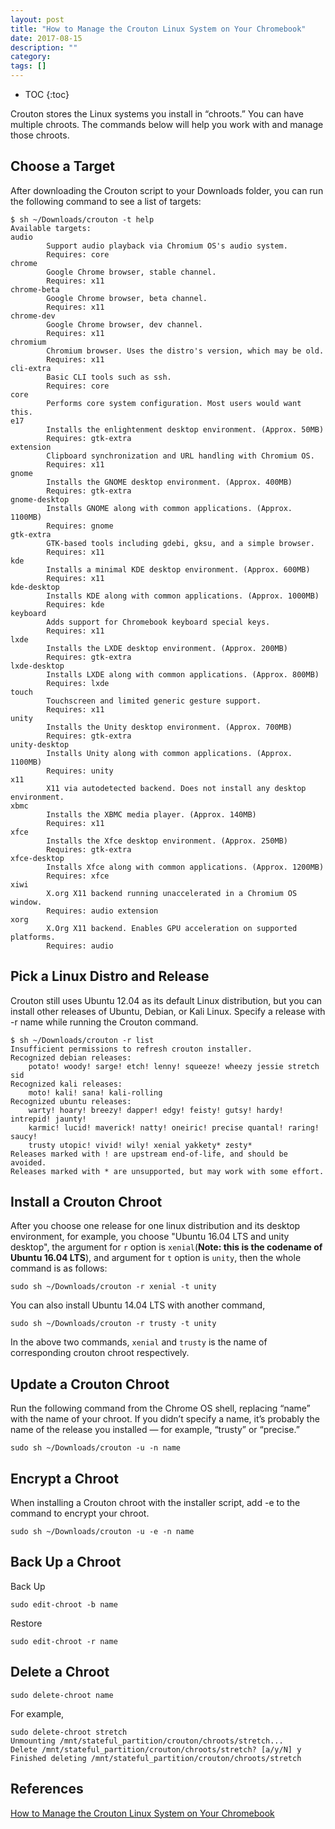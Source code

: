 ```yaml
---
layout: post
title: "How to Manage the Crouton Linux System on Your Chromebook"
date: 2017-08-15
description: ""
category: 
tags: []
---
```


* TOC
{:toc}

Crouton stores the Linux systems you install in “chroots.” You can have multiple chroots. The commands below will help you work with and manage those chroots.

## Choose a Target

After downloading the Crouton script to your Downloads folder, you can run the following command to see a list of targets:

```
$ sh ~/Downloads/crouton -t help
Available targets:
audio
        Support audio playback via Chromium OS's audio system.
        Requires: core
chrome
        Google Chrome browser, stable channel.
        Requires: x11
chrome-beta
        Google Chrome browser, beta channel.
        Requires: x11
chrome-dev
        Google Chrome browser, dev channel.
        Requires: x11
chromium
        Chromium browser. Uses the distro's version, which may be old.
        Requires: x11
cli-extra
        Basic CLI tools such as ssh.
        Requires: core
core
        Performs core system configuration. Most users would want this.
e17
        Installs the enlightenment desktop environment. (Approx. 50MB)
        Requires: gtk-extra
extension
        Clipboard synchronization and URL handling with Chromium OS.
        Requires: x11
gnome
        Installs the GNOME desktop environment. (Approx. 400MB)
        Requires: gtk-extra
gnome-desktop
        Installs GNOME along with common applications. (Approx. 1100MB)
        Requires: gnome
gtk-extra
        GTK-based tools including gdebi, gksu, and a simple browser.
        Requires: x11
kde
        Installs a minimal KDE desktop environment. (Approx. 600MB)
        Requires: x11
kde-desktop
        Installs KDE along with common applications. (Approx. 1000MB)
        Requires: kde
keyboard
        Adds support for Chromebook keyboard special keys.
        Requires: x11
lxde
        Installs the LXDE desktop environment. (Approx. 200MB)
        Requires: gtk-extra
lxde-desktop
        Installs LXDE along with common applications. (Approx. 800MB)
        Requires: lxde
touch
        Touchscreen and limited generic gesture support.
        Requires: x11
unity
        Installs the Unity desktop environment. (Approx. 700MB)
        Requires: gtk-extra
unity-desktop
        Installs Unity along with common applications. (Approx. 1100MB)
        Requires: unity
x11
        X11 via autodetected backend. Does not install any desktop environment.
xbmc
        Installs the XBMC media player. (Approx. 140MB)
        Requires: x11
xfce
        Installs the Xfce desktop environment. (Approx. 250MB)
        Requires: gtk-extra
xfce-desktop
        Installs Xfce along with common applications. (Approx. 1200MB)
        Requires: xfce
xiwi
        X.org X11 backend running unaccelerated in a Chromium OS window.
        Requires: audio extension
xorg
        X.Org X11 backend. Enables GPU acceleration on supported platforms.
        Requires: audio
```

## Pick a Linux Distro and Release

Crouton still uses Ubuntu 12.04 as its default Linux distribution, but you can install other releases of Ubuntu, Debian, or Kali Linux. Specify a release with -r name while running the Crouton command.

```
$ sh ~/Downloads/crouton -r list
Insufficient permissions to refresh crouton installer.
Recognized debian releases:
    potato! woody! sarge! etch! lenny! squeeze! wheezy jessie stretch sid
Recognized kali releases:
    moto! kali! sana! kali-rolling
Recognized ubuntu releases:
    warty! hoary! breezy! dapper! edgy! feisty! gutsy! hardy! intrepid! jaunty!
    karmic! lucid! maverick! natty! oneiric! precise quantal! raring! saucy!
    trusty utopic! vivid! wily! xenial yakkety* zesty*
Releases marked with ! are upstream end-of-life, and should be avoided.
Releases marked with * are unsupported, but may work with some effort.
```

## Install a Crouton Chroot

After you choose one release for one linux distribution and its desktop environment, for example, you choose "Ubuntu 16.04 LTS and unity desktop", the argument for `r` option is `xenial`(**Note: this is the codename of Ubuntu 16.04 LTS**), and argument for `t` option is `unity`, then the whole command is as follows:

```
sudo sh ~/Downloads/crouton -r xenial -t unity
```

You can also install Ubuntu 14.04 LTS with another command,

```
sudo sh ~/Downloads/crouton -r trusty -t unity
```

In the above two commands, `xenial` and `trusty` is the name of corresponding crouton chroot respectively.

## Update a Crouton Chroot

Run the following command from the Chrome OS shell, replacing “name” with the name of your chroot. If you didn’t specify a name, it’s probably the name of the release you installed — for example, “trusty” or “precise.”

```
sudo sh ~/Downloads/crouton -u -n name
```

## Encrypt a Chroot

When installing a Crouton chroot with the installer script, add -e to the command to encrypt your chroot.

```
sudo sh ~/Downloads/crouton -u -e -n name
```

## Back Up a Chroot

Back Up

```
sudo edit-chroot -b name
```

Restore

```
sudo edit-chroot -r name
```

## Delete a Chroot

```
sudo delete-chroot name
```

For example,

```
sudo delete-chroot stretch
Unmounting /mnt/stateful_partition/crouton/chroots/stretch...
Delete /mnt/stateful_partition/crouton/chroots/stretch? [a/y/N] y
Finished deleting /mnt/stateful_partition/crouton/chroots/stretch
```

## References

[How to Manage the Crouton Linux System on Your Chromebook](https://www.howtogeek.com/210047/how-to-manage-the-crouton-linux-system-on-your-chromebook/)
